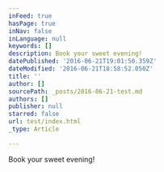 ```yaml
---
inFeed: true
hasPage: true
inNav: false
inLanguage: null
keywords: []
description: Book your sweet evening!
datePublished: '2016-06-21T19:01:50.359Z'
dateModified: '2016-06-21T18:58:52.050Z'
title: ''
author: []
sourcePath: _posts/2016-06-21-test.md
authors: []
publisher: null
starred: false
url: test/index.html
_type: Article

---
```

Book your sweet evening!